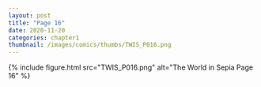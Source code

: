 ```yaml
---
layout: post
title: "Page 16"
date: 2020-11-20
categories: chapter1
thumbnail: /images/comics/thumbs/TWIS_P016.png
---
```


{% include figure.html src="TWIS_P016.png" alt="The World in Sepia Page 16" %}
